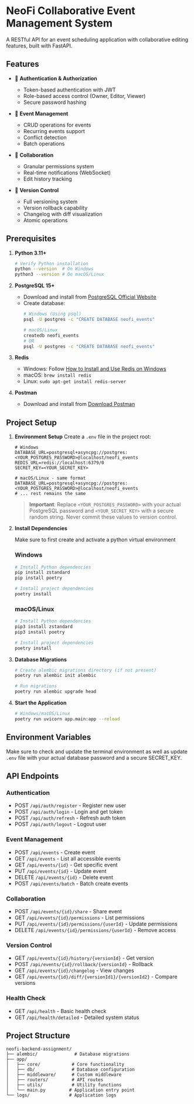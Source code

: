 # NeoFi Collaborative Event Management System

A RESTful API for an event scheduling application with collaborative editing features, built with FastAPI.

## Features

- 🔐 **Authentication & Authorization**
  - Token-based authentication with JWT
  - Role-based access control (Owner, Editor, Viewer)
  - Secure password hashing

- 📅 **Event Management**
  - CRUD operations for events
  - Recurring events support
  - Conflict detection
  - Batch operations

- 👥 **Collaboration**
  - Granular permissions system
  - Real-time notifications (WebSocket)
  - Edit history tracking

- 📝 **Version Control**
  - Full versioning system
  - Version rollback capability
  - Changelog with diff visualization
  - Atomic operations

## Prerequisites

1. **Python 3.11+**
   ```bash
   # Verify Python installation
   python --version  # On Windows
   python3 --version # On macOS/Linux
   ```

2. **PostgreSQL 15+**
   - Download and install from [PostgreSQL Official Website](https://www.postgresql.org/download/)
   - Create database:
     ```bash
     # Windows (Using psql)
     psql -U postgres -c "CREATE DATABASE neofi_events"
     
     # macOS/Linux
     createdb neofi_events
     # OR
     psql -U postgres -c "CREATE DATABASE neofi_events"
     ```

3. **Redis**
   - Windows: Follow [How to Install and Use Redis on Windows](https://redis.io/blog/install-redis-windows-11/)
   - macOS: `brew install redis`
   - Linux: `sudo apt-get install redis-server`

4. **Postman**
   - Download and install from [Download Postman](https://www.postman.com/downloads/)

## Project Setup

1. **Environment Setup**
   Create a `.env` file in the project root:
   ```env
   # Windows
   DATABASE_URL=postgresql+asyncpg://postgres:<YOUR_POSTGRES_PASSWORD>@localhost/neofi_events
   REDIS_URL=redis://localhost:6379/0
   SECRET_KEY=<YOUR_SECRET_KEY>

   # macOS/Linux - same format
   DATABASE_URL=postgresql+asyncpg://postgres:<YOUR_POSTGRES_PASSWORD>@localhost/neofi_events
   # ... rest remains the same
   ```

   > **Important**: Replace `<YOUR_POSTGRES_PASSWORD>` with your actual PostgreSQL password and `<YOUR_SECRET_KEY>` with a secure random string. Never commit these values to version control.

2. **Install Dependencies**

   Make sure to first create and activate a python virtual environment

   ### Windows
   ```powershell
   # Install Python dependencies
   pip install zstandard
   pip install poetry
   
   # Install project dependencies
   poetry install
   ```

   ### macOS/Linux
   ```bash
   # Install Python dependencies
   pip3 install zstandard
   pip3 install poetry
   
   # Install project dependencies
   poetry install
   ```

4. **Database Migrations**
   ```bash
   # Create alembic migrations directory (if not present)
   poetry run alembic init alembic

   # Run migrations
   poetry run alembic upgrade head
   ```

5. **Start the Application**
   ```bash
   # Windows/macOS/Linux
   poetry run uvicorn app.main:app --reload
   ```

## Environment Variables
Make sure to check and update the terminal environment as well as update `.env` file with your actual database password and a secure SECRET_KEY.

## API Endpoints

### Authentication
- POST `/api/auth/register` - Register new user
- POST `/api/auth/login` - Login and get token
- POST `/api/auth/refresh` - Refresh auth token
- POST `/api/auth/logout` - Logout user

### Event Management
- POST `/api/events` - Create event
- GET `/api/events` - List all accessible events
- GET `/api/events/{id}` - Get specific event
- PUT `/api/events/{id}` - Update event
- DELETE `/api/events/{id}` - Delete event
- POST `/api/events/batch` - Batch create events

### Collaboration
- POST `/api/events/{id}/share` - Share event
- GET `/api/events/{id}/permissions` - List permissions
- PUT `/api/events/{id}/permissions/{userId}` - Update permissions
- DELETE `/api/events/{id}/permissions/{userId}` - Remove access

### Version Control
- GET `/api/events/{id}/history/{versionId}` - Get version
- POST `/api/events/{id}/rollback/{versionId}` - Rollback
- GET `/api/events/{id}/changelog` - View changes
- GET `/api/events/{id}/diff/{versionId1}/{versionId2}` - Compare versions

### Health Check
- GET `/api/health` - Basic health check
- GET `/api/health/detailed` - Detailed system status

## Project Structure

```
neofi-backend-assignment/
├── alembic/              # Database migrations
├── app/
│   ├── core/            # Core functionality
│   ├── db/              # Database configuration
│   ├── middleware/      # Custom middleware
│   ├── routers/         # API routes
│   ├── utils/           # Utility functions
│   └── main.py         # Application entry point
└── logs/               # Application logs
```
